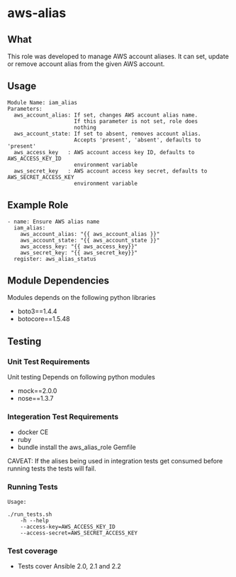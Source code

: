 aws-alias
===

## What

This role was developed to manage AWS account aliases. It can set, update or remove account alias from
the given AWS account. 


## Usage

```
Module Name: iam_alias
Parameters:
  aws_account_alias: If set, changes AWS account alias name.
                     If this parameter is not set, role does
                     nothing
  aws_account_state: If set to absent, removes account alias.
                     Accepts 'present', 'absent', defaults to 'present'
  aws_access_key   : AWS account access key ID, defaults to AWS_ACCESS_KEY_ID
                     environment variable
  aws_secret_key   : AWS account access key secret, defaults to AWS_SECRET_ACCESS_KEY
                     environment variable
```

## Example Role

```
- name: Ensure AWS alias name
  iam_alias:
    aws_account_alias: "{{ aws_account_alias }}"
    aws_account_state: "{{ aws_account_state }}"
    aws_access_key: "{{ aws_access_key}}"
    aws_secret_key: "{{ aws_secret_key}}"
  register: aws_alias_status
```

## Module Dependencies

Modules depends on the following python libraries
  - boto3==1.4.4
  - botocore==1.5.48

## Testing
### Unit Test Requirements
Unit testing Depends on following python modules
  - mock==2.0.0
  - nose==1.3.7

### Integeration Test Requirements

 - docker CE
 - ruby
 - bundle install the aws_alias_role Gemfile

CAVEAT: If the alises being used in integration tests get consumed before
        running tests the tests will fail. 

### Running Tests
```
Usage:

./run_tests.sh
    -h --help
    --access-key=AWS_ACCESS_KEY_ID
    --access-secret=AWS_SECRET_ACCESS_KEY
```

### Test coverage
 - Tests cover Ansible 2.0, 2.1 and 2.2